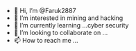 - 👋 Hi, I’m @Faruk2887
- 👀 I’m interested in mining and hacking 
- 🌱 I’m currently learning ...cyber security 
- 💞️ I’m looking to collaborate on ...
- 📫 How to reach me ...

<!---
Faruk2887/Faruk2887 is a ✨ special ✨ repository because its `README.md` (this file) appears on your GitHub profile.
You can click the Preview link to take a look at your changes.
--->
